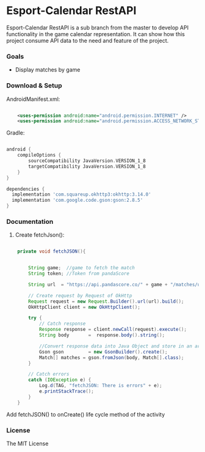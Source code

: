 # Esport-Calendar RestAPI

Esport-Calendar RestAPI is a sub branch from the master to develop API functionality in the game calendar representation. It can show how this project consume API data to the need and feature of the project.

### Goals
  * Display matches by game

### Download & Setup

AndroidManifest.xml:
```xml

    <uses-permission android:name="android.permission.INTERNET" />
    <uses-permission android:name="android.permission.ACCESS_NETWORK_STATE" />

```

Gradle:
```gradle

android {
    compileOptions {
        sourceCompatibility JavaVersion.VERSION_1_8
        targetCompatibility JavaVersion.VERSION_1_8
    }
}

dependencies {
  implementation 'com.squareup.okhttp3:okhttp:3.14.0'
  implementation 'com.google.code.gson:gson:2.8.5'
}
```


### Documentation
  
1. Create fetchJson():
```java

    private void fetchJSON(){


        String game;  //game to fetch the match
        String token; //Token from pandaScore

        String url  = "https://api.pandascore.co/" + game + "/matches/upcoming?token=" + token;

        // Create request by Request of OkHttp
        Request request = new Request.Builder().url(url).build();
        OkHttpClient client = new OkHttpClient();

        try {
            // Catch response
            Response response = client.newCall(request).execute();
            String body       =  response.body().string();

            //Convert response data into Java Object and store in an array
            Gson gson         = new GsonBuilder().create();
            Match[] matches = gson.fromJson(body, Match[].class);
        }

        // Catch errors
        catch (IOException e) {
            Log.d(TAG, "fetchJSON: There is errors" + e);
            e.printStackTrace();
        }
    }

```

Add fetchJSON() to onCreate() life cycle method of the activity


### License

The MIT License